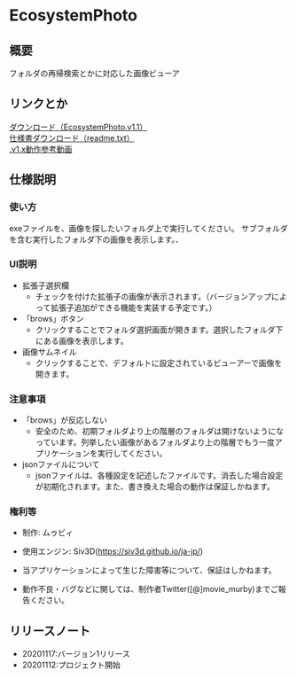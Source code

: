 # EcosystemPhoto

## 概要
フォルダの再帰検索とかに対応した画像ビューア

## リンクとか
[ダウンロード（EcosystemPhoto.v1.1）](Release/EcosystemPhoto.v1.1.exe)<br>
[仕様書ダウンロード（readme.txt）](Release/readme.txt)<br>
[.v1.x動作参考動画](https://twitter.com/movie_murby/status/1328671750343720961?s=20)

## 仕様説明

### 使い方
exeファイルを、画像を探したいフォルダ上で実行してください。
サブフォルダを含む実行したフォルダ下の画像を表示します。、

### UI説明

- 拡張子選択欄<br>
  - チェックを付けた拡張子の画像が表示されます。（バージョンアップによって拡張子追加ができる機能を実装する予定です。）
- 「brows」ボタン<br>
  - クリックすることでフォルダ選択画面が開きます。選択したフォルダ下にある画像を表示します。
- 画像サムネイル<br>
  - クリックすることで、デフォルトに設定されているビューアーで画像を開きます。
### 注意事項
- 「brows」が反応しない<br>
  - 安全のため、初期フォルダより上の階層のフォルダは開けないようになっています。列挙したい画像があるフォルダより上の階層でもう一度アプリケーションを実行してください。
- jsonファイルについて<br>
  - jsonファイルは、各種設定を記述したファイルです。消去した場合設定が初期化されます。また、書き換えた場合の動作は保証しかねます。
### 権利等
- 制作:		ムゥビィ<br>
- 使用エンジン:	Siv3D(https://siv3d.github.io/ja-jp/)<br>

- 当アプリケーションによって生じた障害等について、保証はしかねます。<br>
- 動作不良・バグなどに関しては、制作者Twitter([@]movie_murby)までご報告ください。<br>

## リリースノート
- 20201117:バージョン1リリース
- 20201112:プロジェクト開始
